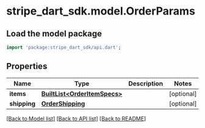 # stripe_dart_sdk.model.OrderParams

## Load the model package
```dart
import 'package:stripe_dart_sdk/api.dart';
```

## Properties
Name | Type | Description | Notes
------------ | ------------- | ------------- | -------------
**items** | [**BuiltList&lt;OrderItemSpecs&gt;**](OrderItemSpecs.md) |  | [optional] 
**shipping** | [**OrderShipping**](OrderShipping.md) |  | [optional] 

[[Back to Model list]](../README.md#documentation-for-models) [[Back to API list]](../README.md#documentation-for-api-endpoints) [[Back to README]](../README.md)


